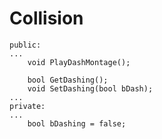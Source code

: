 # Collision
	public:
	...
		void PlayDashMontage();
		
		bool GetDashing();
		void SetDashing(bool bDash);
	...
	private:
	...
		bool bDashing = false;
